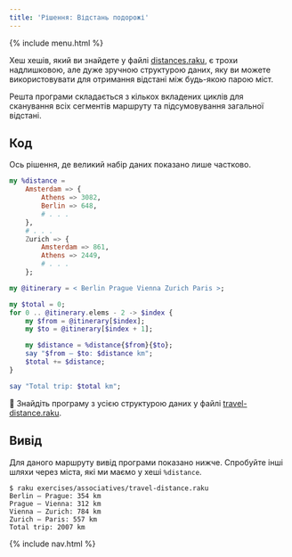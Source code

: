 ```yaml
---
title: 'Рішення: Відстань подорожі'
---
```


{% include menu.html %}

Хеш хешів, який ви знайдете у файлі [distances.raku](https://github.com/ash/raku-course/blob/master/essentials/associatives/exercises/travel-distance/distances.raku), є трохи надлишковою, але дуже зручною структурою даних, яку ви можете використовувати для отримання відстані між будь-якою парою міст.

Решта програми складається з кількох вкладених циклів для сканування всіх сегментів маршруту та підсумовування загальної відстані.

## Код

Ось рішення, де великий набір даних показано лише частково.

```raku
my %distance = 
    Amsterdam => {
        Athens => 3082,
        Berlin => 648,
        # . . .
    },
    # . . .
    Zurich => {
        Amsterdam => 861,
        Athens => 2449,
        # . . .
    };

my @itinerary = < Berlin Prague Vienna Zurich Paris >;

my $total = 0;
for 0 .. @itinerary.elems - 2 -> $index {
    my $from = @itinerary[$index];
    my $to = @itinerary[$index + 1];

    my $distance = %distance{$from}{$to};
    say "$from — $to: $distance km";
    $total += $distance;
}

say "Total trip: $total km";
```

🦋 Знайдіть програму з усією структурою даних у файлі [travel-distance.raku](https://github.com/ash/raku-course/blob/master/exercises/associatives/travel-distance.raku).

## Вивід

Для даного маршруту вивід програми показано нижче. Спробуйте інші шляхи через міста, які ми маємо у хеші `%distance`.

```console
$ raku exercises/associatives/travel-distance.raku
Berlin — Prague: 354 km
Prague — Vienna: 312 km
Vienna — Zurich: 784 km
Zurich — Paris: 557 km
Total trip: 2007 km
```

{% include nav.html %}